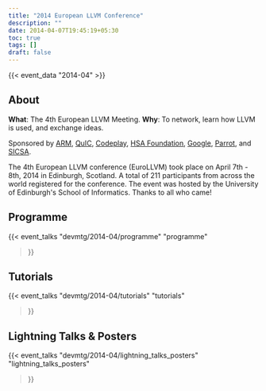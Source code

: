 ```yaml
---
title: "2014 European LLVM Conference"
description: ""
date: 2014-04-07T19:45:19+05:30
toc: true
tags: []
draft: false
---
```


{{< event_data "2014-04" >}}

## About

**What**: The 4th European LLVM Meeting. 
**Why**: To network, learn how LLVM is used, and exchange ideas. 

Sponsored by [ARM](http://www.arm.com/), [QuIC](http://www.qualcomm.com/quicinc/), [Codeplay](http://www.codeplay.com/), [HSA Foundation](http://www.hsafoundation.com/), [Google](http://www.google.com/), [Parrot](http://www.parrot.com/), and [SICSA](http://www.sicsa.ac.uk/).

The 4th European LLVM conference (EuroLLVM) took place on April 7th - 8th, 2014 in Edinburgh, Scotland. A total of 211 participants from across the world registered for the conference. The event was hosted by the University of Edinburgh's School of Informatics. Thanks to all who came!

## Programme

{{< event_talks
    "devmtg/2014-04/programme"
    "programme"
>}}

## Tutorials

{{< event_talks
    "devmtg/2014-04/tutorials"
    "tutorials"
>}}

## Lightning Talks & Posters

{{< event_talks
    "devmtg/2014-04/lightning_talks_posters"
    "lightning_talks_posters"
>}}
